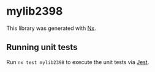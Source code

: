 # mylib2398

This library was generated with [Nx](https://nx.dev).

## Running unit tests

Run `nx test mylib2398` to execute the unit tests via [Jest](https://jestjs.io).
